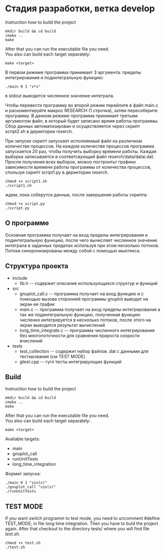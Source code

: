 # Стадия разработки, ветка develop

Instruction how to build the project
```consol
mkdir build && cd build
cmake ..
make
```
After that you can run the executable file you need.  
You also can build each target separately:
```consol
make <target>
```

В первом режиме программа принимает 3 аргумента: пределы интегрирования и подинтегральную функцию:
```
./main 0 1 "x*x"
```
в stdout выводится численное значение интеграла.

Чтобы перевести программу во второй режим перейлите в файл main.c и раскоментируйте макрос RESEARCH (1 строчка), затем пересоберите программу. В данном режиме программа принимает третьим аргументом файл, в который будет записано время работы программы. Сбор данных автоматизирован и осуществляется через скрипт script2.sh в дериктории reserch.

При запуске скрипт запускает исполняемый файл на различном количестве процессов. На каждом количестве процессов программа запускается 20 раз, чтобы получить выборку времени работы. Каждая выборка записывается в соответсвующий файл reserch/data/datai.dat. Просле получения всех выборок, можно построитьт графики зависимости времени работы программы от количества процессов, спользуя скрипт script1.py в дериктории reserch.
```
chmod +x script1.sh
./script1.sh
```
ждем, пока соберутся данные, после завершения работы скрипта:
```
chmod +x script.py
./script.py
```

## О программе

Основная программа получает на вход пределы интегрирования и подинтегральную функцию, после чего вычисляет численное значение интеграла в заданных пределах используя при этом несколько потоков. Потоки синхронизированы между собой с помощью мьютекса.

## Структура проекта
- include
    - lib.h -- содержит описание использующихся структур и функций
- src
    - gnuplot_call.c -- программа получает на вход функцию и с помощью вызова сторонней программы gnuplot выводит на экран ее график
    - main.c -- программа получает на вход пределы интегрирования а так же подинтегральную функцию, полученная функцию численно интегрируется в несколько потоков, после этого на экран выводится результат вычислений
    - long_time_integrate.c -- программа численного интегрирования без многопоточности для сравнения прироста скорости вчислений
- tests
    - test_collection -- содержит набор файлов .dat с данными для тестирования (см TEST MODE)
    - gtest.cpp -- гугл тесты интегрирующих функций

## Build
Instruction how to build the project
```consol
mkdir build && cd build
cmake ..
make
```
After that you can run the executable file you need.  
You also can build each target separately:
```consol
make <target>
```
Avaliable targets:
* main
* gnuplot_call
* runUnitTests
* long_time_integration

Формат запуска:
```
./main 0 1 "sin(x)"
./gnuplot_call "sin(x)"
./runUnitTests
```

## TEST MODE
If you want switch programm to test mode, you need to uncomment #define TEST_MODE; in file long time integration. Then you have to buld the project again. After that checkout to the directory tests/ where you will find file _test.sh_.

```consol
chmod +x test.sh
./test.sh
```